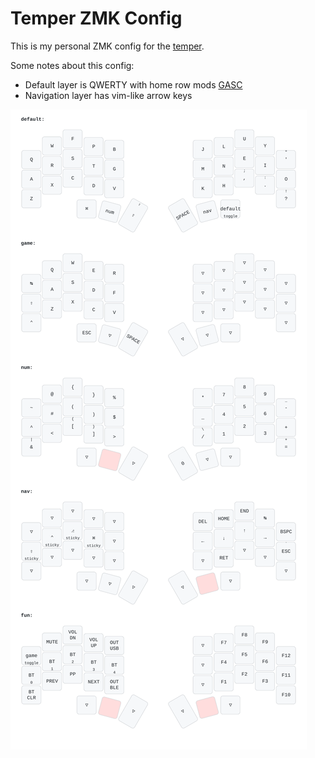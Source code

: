 # Temper ZMK Config

This is my personal ZMK config for the [temper](https://github.com/raeedcho/temper).

Some notes about this config:
- Default layer is QWERTY with home row mods [GASC](https://precondition.github.io/home-row-mods#gasc)
- Navigation layer has vim-like arrow keys

![Temper Keymap](keymap_img/temper.svg)
